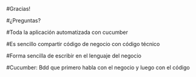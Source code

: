 
#Gracias!

#¿Preguntas?

#Toda la aplicación automatizada con cucumber 

#Es sencillo compartir código de negocio con código técnico

#Forma sencilla de escribir en el lenguaje del negocio

#Cucumber: Bdd que primero habla con el negocio y luego con el código
